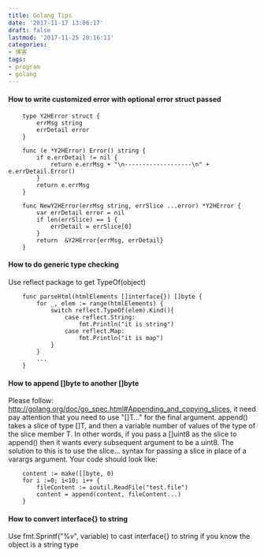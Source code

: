 ```yaml
---
title: Golang Tips
date: '2017-11-17 13:06:17'
draft: false
lastmod: '2017-11-25 20:16:11'
categories:
- 博客
tags:
- program
- golang
---
```


#### How to write customized error with optional error struct passed

        
        type Y2HError struct {
            errMsg string
            errDetail error
        }

        func (e *Y2HError) Error() string {
            if e.errDetail != nil {
                return e.errMsg + "\n-------------------\n" + e.errDetail.Error()
            }
            return e.errMsg
        }

        func NewY2HError(errMsg string, errSlice ...error) *Y2HError {
            var errDetail error = nil
            if len(errSlice) == 1 {
                errDetail = errSlice[0]
            }
            return  &Y2HError{errMsg, errDetail}
        }

#### How to do generic type checking

Use reflect package to get TypeOf(object)

        func parseHtml(htmlElements []interface{}) []byte {
            for _, elem := range(htmlElements) {
                switch reflect.TypeOf(elem).Kind(){
                    case reflect.String:
                        fmt.Println("it is string")
                    case reflect.Map:
                        fmt.Println("it is map")
                }
            }
            ...
        }

#### How to append []byte to another []byte

Please follow: http://golang.org/doc/go_spec.html#Appending_and_copying_slices, it need pay attention that you need to use "[]T..." for the final argument. append() takes a slice of type []T, and then a variable number of values of the type of the slice member T. In other words, if you pass a []uint8 as the slice to append() then it wants every subsequent argument to be a uint8. The solution to this is to use the slice... syntax for passing a slice in place of a varargs argument. Your code should look like:

        content := make([]byte, 0)
        for i :=0; i<10; i++ {
            fileContent := ioutil.ReadFile("test.file")
            content = append(content, fileContent...)
        }


#### How to convert interface{} to string

Use fmt.Sprintf("%v", variable) to cast interface{} to string if you know the object is a string type